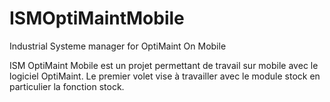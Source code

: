 # ISMOptiMaintMobile
Industrial Systeme manager for OptiMaint On Mobile

ISM OptiMaint Mobile est un projet permettant de travail sur mobile avec le logiciel OptiMaint. Le premier volet vise à travailler avec le module stock en particulier la fonction stock.
